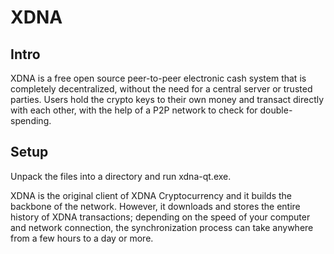 XDNA
=====================

Intro
-----
XDNA is a free open source peer-to-peer electronic cash system that is
completely decentralized, without the need for a central server or trusted
parties.  Users hold the crypto keys to their own money and transact directly
with each other, with the help of a P2P network to check for double-spending.


Setup
-----
Unpack the files into a directory and run xdna-qt.exe.

XDNA is the original client of XDNA Cryptocurrency and it builds the backbone of the network.
However, it downloads and stores the entire history of XDNA transactions;
depending on the speed of your computer and network connection, the synchronization
process can take anywhere from a few hours to a day or more.
